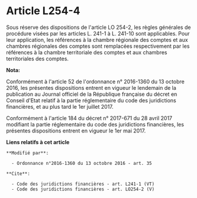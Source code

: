 # Article L254-4

Sous réserve des dispositions de l'article LO 254-2, les règles générales de procédure visées par les articles L. 241-1 à L.
241-10 sont applicables. Pour leur application, les références à la chambre régionale des comptes et aux chambres régionales
des comptes sont remplacées respectivement par les références à la chambre territoriale des comptes et aux chambres
territoriales des comptes.

**Nota:**

Conformément à l'article 52 de l'ordonnance n° 2016-1360 du 13 octobre 2016, les présentes dispositions entrent en vigueur le
lendemain de la publication au Journal officiel de la République française du décret en Conseil d'Etat relatif à la partie
réglementaire du code des juridictions financières, et au plus tard le 1er juillet 2017.

Conformément à l'article 184 du décret n° 2017-671 du 28 avril 2017 modifiant la partie réglementaire du code des
juridictions financières, les présentes dispositions entrent en vigueur le 1er mai 2017.

**Liens relatifs à cet article**

	**Modifié par**:

	  - Ordonnance n°2016-1360 du 13 octobre 2016 - art. 35

	**Cite**:

	  - Code des juridictions financières - art. L241-1 (VT)
	  - Code des juridictions financières - art. LO254-2 (V)
